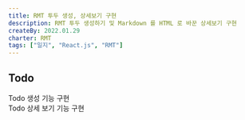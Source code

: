 ```yaml
---
title: RMT 투두 생성, 상세보기 구현
description: RMT 투두 생성하기 및 Markdown 를 HTML 로 바꾼 상세보기 구현
createBy: 2022.01.29
charter: RMT
tags: ["일지", "React.js", "RMT"]
---
```


## Todo

Todo 생성 기능 구현  
Todo 상세 보기 기능 구현
